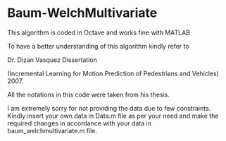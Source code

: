 # Baum-WelchMultivariate

This algorithm is coded in Octave and works fine with MATLAB

To have a better understanding of this algorithm kindly refer to 

Dr. Dizan Vasquez Dissertation

(Incremental Learning for Motion Prediction of Pedestrians and Vehicles) 2007.

All the notations in this code were taken from his thesis.

I am extremely sorry for not providing the data due to few constraints. Kindly insert your own data in Data.m file as per your need and make the required changes in accordance with your data in baum_welchmultivariate.m file.


